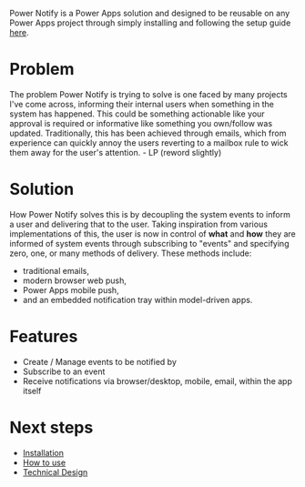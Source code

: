 Power Notify is a Power Apps solution and designed to be reusable on any Power Apps project through simply installing and following the setup guide [here](How-to-set-up-Power-Notify). 

# Problem
The problem Power Notify is trying to solve is one faced by many projects I've come across, informing their internal users when something in the system has happened. This could be something actionable like your approval is required or informative like something you own/follow was updated. Traditionally, this has been achieved through emails, which from experience can quickly annoy the users reverting to a mailbox rule to wick them away for the user's attention. - LP (reword slightly)

# Solution
How Power Notify solves this is by decoupling the system events to inform a user and delivering that to the user. Taking inspiration from various implementations of this, the user is now in control of **what** and **how** they are informed of system events through subscribing to "events" and specifying zero, one, or many methods of delivery. These methods include:
- traditional emails,
- modern browser web push,
- Power Apps mobile push,
- and an embedded notification tray within model-driven apps.

# Features
- Create / Manage events to be notified by
- Subscribe to an event
- Receive notifications via browser/desktop, mobile, email, within the app itself

# Next steps
- [Installation](/installation)
- [How to use](/how-to-use)
- [Technical Design](/technical-design)